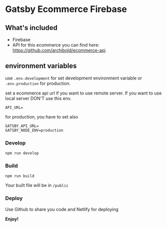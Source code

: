 # Gatsby Ecommerce Firebase

## What's included

- Firebase
- API for this ecommerce you can find here: https://github.com/archibold/ecommerce-api

## environment variables
use `.env.development` for set development environment variable or `.env.production` for production.

set a ecommerce api url if you want to use remote server.
If you want to use local server DON'T use this env.

```
API_URL=
```
for production, you have to set also
```
GATSBY_API_URL=
GATSBY_NODE_ENV=production
```

### Develop

```
npm run develop
```

### Build

```
npm run build
```

Your built file will be in `/public`


### Deploy

Use Github to share you code and Netlify for deploying

**Enjoy!**
